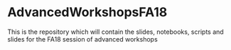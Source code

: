 # AdvancedWorkshopsFA18
This is the repository which will contain the slides, notebooks, scripts and slides for the FA18 session of advanced workshops
